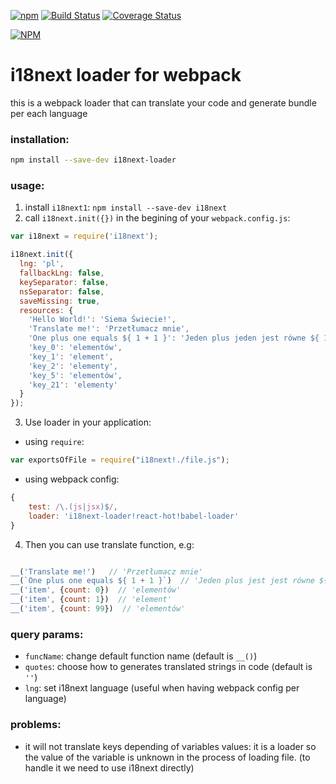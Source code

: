 [![npm](https://img.shields.io/npm/v/i18next-loader.svg)](https://npmjs.com/package/i18next-loader)
[![Build Status](https://travis-ci.org/kamilglod/i18next-loader.svg?branch=master)](https://travis-ci.org/kamilglod/i18next-loader)
[![Coverage Status](https://coveralls.io/repos/github/kamilglod/i18next-loader/badge.svg?branch=master)](https://coveralls.io/github/kamilglod/i18next-loader?branch=master)

[![NPM](https://nodei.co/npm/i18next-loader.png)](https://nodei.co/npm/i18next-loader/)

# i18next loader for webpack
this is a webpack loader that can translate your code and generate bundle per each language
### installation:
  ```bash
  npm install --save-dev i18next-loader
  ```
### usage:
1. install `i18next1`: `npm install --save-dev i18next`
2. call `i18next.init({})` in the begining of your `webpack.config.js`:
  ```js
  var i18next = require('i18next');

  i18next.init({
    lng: 'pl',
    fallbackLng: false,
    keySeparator: false,
    nsSeparator: false,
    saveMissing: true,
    resources: {
      'Hello World!': 'Siema Świecie!',
      'Translate me!': 'Przetłumacz mnie',
      'One plus one equals ${ 1 + 1 }': 'Jeden plus jeden jest równe ${ 1 + 1 }',
      'key_0': 'elementów',
      'key_1': 'element',
      'key_2': 'elementy',
      'key_5': 'elementów',
      'key_21': 'elementy'
    }
  });
  ```
3. Use loader in your application:
  * using `require`:
  ```js
  var exportsOfFile = require("i18next!./file.js");
  ```
  * using webpack config:
  ```js
  {
      test: /\.(js|jsx)$/,
      loader: 'i18next-loader!react-hot!babel-loader'
  }
  ```
4. Then you can use translate function, e.g:
  ```js

  __('Translate me!')   // 'Przetłumacz mnie'
  __(`One plus one equals ${ 1 + 1 }`)  // 'Jeden plus jest jest równe ${ 1 + 1 }'
  __('item', {count: 0})  // 'elementów'
  __('item', {count: 1})  // 'element'
  __('item', {count: 99})  // 'elementów'
  ```

### query params:
- `funcName`: change default function name (default is `__()`)
- `quotes`: choose how to generates translated strings in code (default is `''`)
- `lng`: set i18next language (useful when having webpack config per language)

### problems:
- it will not translate keys depending of variables values: it is a loader so the value of the variable is unknown in the process of loading file. (to handle it we need to use i18next directly)
